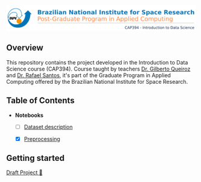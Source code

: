 <img src="./images/header.png"/>

## Overview
This repository contains the project developed in the Introduction to Data Science course (CAP394). Course taught by teachers [Dr. Gilberto Queiroz](http://www.dpi.inpe.br/~gribeiro/doku.php) and [Dr. Rafael Santos](http://www.lac.inpe.br/~rafael.santos), it's part of the Graduate Program in Applied Computing offered by the Brazilian National Institute for Space Research.

## Table of Contents
- **Notebooks**
  - [ ] [Dataset description](#)
  - [x] [Preprocessing](https://github.com/AdrianoPereira/project-cap394/blob/master/notebooks/Preprocessing.ipynb)


## Getting started
[Draft Project 📕](https://github.com/AdrianoPereira/project-cap394/blob/master/src/project.ipynb)
